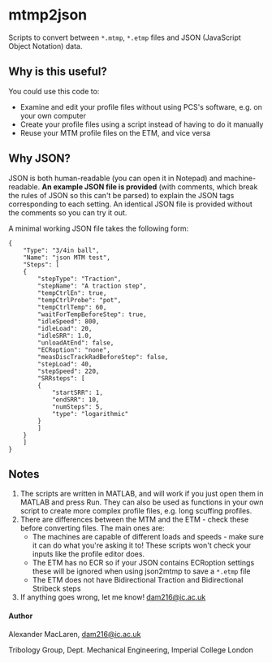 # mtmp2json
Scripts to convert between `*.mtmp`, `*.etmp` files and JSON (JavaScript Object Notation) data.

## Why is this useful?
You could use this code to:
* Examine and edit your profile files without using PCS's software, e.g. on your own computer
* Create your profile files using a script instead of having to do it manually
* Reuse your MTM profile files on the ETM, and vice versa

## Why JSON?
JSON is both human-readable (you can open it in Notepad) and machine-readable. **An example JSON file is provided** (with comments, which break the rules of JSON so this can't be parsed) to explain the JSON tags corresponding to each setting. An identical JSON file is provided without the comments so you can try it out.

A minimal working JSON file takes the following form:
```
{
	"Type": "3/4in ball",
	"Name": "json MTM test",
	"Steps": [
	{
		"stepType": "Traction",
		"stepName": "A traction step",
		"tempCtrlEn": true,
		"tempCtrlProbe": "pot",
		"tempCtrlTemp": 60,
		"waitForTempBeforeStep": true,
		"idleSpeed": 800,
		"idleLoad": 20,
		"idleSRR": 1.0,
		"unloadAtEnd": false,
		"ECRoption": "none",
		"measDiscTrackRadBeforeStep": false,
		"stepLoad": 40,
		"stepSpeed": 220,
		"SRRsteps": [
		{
			"startSRR": 1,
			"endSRR": 10,
			"numSteps": 5,
			"type": "logarithmic"
		}
		]
	}
	]
}
```


## Notes
1. The scripts are written in MATLAB, and will work if you just open them in MATLAB and press Run. They can also be used as functions in your own script to create more complex profile files, e.g. long scuffing profiles.
2. There are differences between the MTM and the ETM - check these before converting files. The main ones are:
    * The machines are capable of different loads and speeds - make sure it can do what you're asking it to! These scripts won't check your inputs like the profile editor does.
    * The ETM has no ECR so if your JSON contains ECRoption settings these will be ignored when using json2mtmp to save a `*.etmp` file
    * The ETM does not have Bidirectional Traction and Bidirectional Stribeck steps
3. If anything goes wrong, let me know! dam216@ic.ac.uk

#### Author
Alexander MacLaren, dam216@ic.ac.uk

Tribology Group, Dept. Mechanical Engineering, Imperial College London
